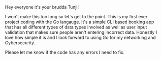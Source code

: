 Hey everyone it's your brudda Tunji!

I won't make this too long so let's get to the point. This is my first ever project coding with the Go langauge. It's a simple CLI based booking app that has all different types of data types involved as well as user input validation that makes sure people aren't entering incorrect data. Honestly I love how simple it is and I look forward to using Go for my networking and Cybersecurity.

Please let me know if the code has any errors I need to fix.
